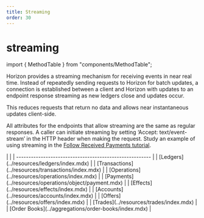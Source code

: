 ```yaml
---
title: Streaming
order: 30
---
```


# streaming

import { MethodTable } from "components/MethodTable";

Horizon provides a streaming mechanism for receiving events in near real time. Instead of repeatedly sending requests to Horizon for batch updates, a connection is established between a client and Horizon with updates to an endpoint response streaming as new ledgers close and updates occur.

This reduces requests that return no data and allows near instantaneous updates client-side.

All attributes for the endpoints that allow streaming are the same as regular responses. A caller can initiate streaming by setting ‘Accept: text/event-stream’ in the HTTP header when making the request. Study an example of using streaming in the [Follow Received Payments tutorial](../../tutorials/follow-received-payments.md).

 \| \| \| ------------------------------------------------------- \| \| \[Ledgers\]\(../resources/ledgers/index.mdx\) \| \| \[Transactions\]\(../resources/transactions/index.mdx\) \| \| \[Operations\]\(../resources/operations/index.mdx\) \| \| \[Payments\]\(../resources/operations/object/payment.mdx\) \| \| \[Effects\]\(../resources/effects/index.mdx\) \| \| \[Accounts\]\(../resources/accounts/index.mdx\) \| \| \[Offers\]\(../resources/offers/index.mdx\) \| \| \[Trades\]\(../resources/trades/index.mdx\) \| \| \[Order Books\]\(../aggregations/order-books/index.mdx\) \|

